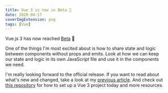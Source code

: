 ```yaml
---
title: Vue 3 is now in Beta 🖖
date: 2020-04-17
coverImgExtension: png
tags: [Vue]
---
```


Vue.js 3 has now reached [Beta](https://github.com/vuejs/vue-next) 🥳

One of the things I'm most excited about is how to share state and logic between components without props and emits. Look at how we can keep our state and logic in its own JavaScript file and use it in the components we need.

<ImgWithZoom src="/images/dev-blog/vue-3-beta.png" alt="Composition API"/>

I'm really looking forward to the official release. If you want to read about what's new and changed, take a look at my [previous article](https://dev.to/gautemeekolsen/vue-3-is-coming-3icj). And check out [this repository](https://github.com/gautemo/vue-3-playground) for how to set up a Vue 3 project today and more resources.
